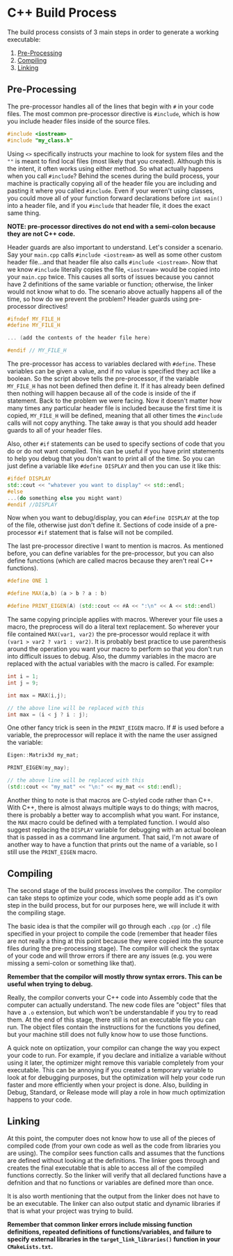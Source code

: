 # C++ Build Process
The build process consists of 3 main steps in order to generate a working 
executable:

  1. [Pre-Processing](#pre-processing)
  2. [Compiling](#compiling)
  3. [Linking](#linking)

## Pre-Processing
The pre-processor handles all of the lines that begin with `#` in your code 
files. The most common pre-processor directive is `#include`, which is how you 
include header files inside of the source files.
```cpp
#include <iostream>
#include "my_class.h"
```

Using `<>` specifically instructs your machine to look for system files and the 
`""` is meant to find local files (most likely that you created). Although this 
is the intent, it often works using either method. So what actually happens 
when you call `#include`? Behind the scenes during the build process, your 
machine is practically copying all of the header file you are including and 
pasting it where you called `#include`. Even if your weren't using classes, you 
could move all of your function forward declarations before `int main()` into a 
header file, and if you `#include` that header file, it does the exact same 
thing.

**NOTE: pre-processor directives do not end with a semi-colon because they are 
not C++ code.**

Header guards are also important to understand. Let's consider a scenario. Say 
your `main.cpp` calls `#include <iostream>` as well as some other custom header 
file...and that header file also calls `#include <iostream>`. Now that we know 
`#include` literally copies the file, `<iostream>` would be copied into your 
`main.cpp` twice. This causes all sorts of issues because you cannot have 2 
definitions of the same variable or function; otherwise, the linker would not 
know what to do. The scenario above actually happens all of the time, so how do 
we prevent the problem? Header guards using pre-processor directives!
```cpp
#ifndef MY_FILE_H
#define MY_FILE_H

... (add the contents of the header file here)

#endif // MY_FILE_H
```

The pre-processor has access to variables declared with `#define`. These 
variables can be given a value, and if no value is specified they act like a 
boolean. So the script above tells the pre-processor, if the variable 
`MY_FILE_H` has not been defined then define it. If it has already been defined 
then nothing will happen because all of the code is inside of the if statement. 
Back to the problem we were facing. Now it doesn't matter how many times any 
particular header file is included because the first time it is copied, 
`MY_FILE_H` will be defined, meaning that all other times the `#include` calls 
will not copy anything. The take away is that you should add header guards to 
all of your header files.

Also, other `#if` statements can be used to specify sections of code that you 
do or do not want compiled. This can be useful if you have print statements to 
help you debug that you don't want to print all of the time. So you can just 
define a variable like `#define DISPLAY` and then you can use it like this:
```cpp
#ifdef DISPLAY
std::cout << "whatever you want to display" << std::endl;
#else
...(do something else you might want)
#endif //DISPLAY
```

Now when you want to debug/display, you can `#define DISPLAY` at the top of the 
file, otherwise just don't define it. Sections of code inside of a 
pre-processor `#if` statement that is false will not be compiled.

The last pre-processor directive I want to mention is macros. As mentioned
before, you can define variables for the pre-processor, but you can also define 
functions (which are called macros because they aren't real C++ functions).
```cpp
#define ONE 1

#define MAX(a,b) (a > b ? a : b)

#define PRINT_EIGEN(A) (std::cout << #A << ":\n" << A << std::endl)
```

The same copying principle applies with macros. Wherever your file uses a 
macro, the preprocess will do a literal text replacement. So wherever your file 
contained `MAX(var1, var2)` the pre-processor would replace it with `(var1 >
var2 ? var1 : var2)`. It is probably best practice to use parenthesis around 
the operation you want your macro to perform so that you don't run into 
difficult issues to debug. Also, the dummy variables in the macro are replaced 
with the actual variables with the macro is called. For example:
```cpp
int i = 1;
int j = 9;

int max = MAX(i,j);

// the above line will be replaced with this
int max = (i < j ? i : j);
```

One other fancy trick is seen in the `PRINT_EIGEN` macro. If # is used before a 
variable, the preprocessor will replace it with the name the user assigned the 
variable:
```cpp
Eigen::Matrix3d my_mat;

PRINT_EIGEN(my_may);

// the above line will be replaced with this
(std::cout << "my_mat" << "\n:" << my_mat << std::endl);
```

Another thing to note is that macros are C-styled code rather than C++. With 
C++, there is almost always multiple ways to do things; with macros, there is 
probably a better way to accomplish what you want. For instance, the `MAX` 
macro could be defined with a templated function. I would also suggest 
replacing the `DISPLAY` variable for debugging with an actual boolean that is 
passed in as a command line argument. That said, I'm not aware of another way 
to have a function that prints out the name of a variable, so I still use the 
`PRINT_EIGEN` macro.

## Compiling
The second stage of the build process involves the compilor. The compilor can 
take steps to optimize your code, which some people add as it's own step in the 
build process, but for our purposes here, we will include it with the compiling 
stage. 

The basic idea is that the compiler will go through each `.cpp` (or `.c`) file 
specified in your project to compile the code (remember that header files are 
not really a thing at this point because they were copied into the source files 
during the pre-processing stage). The compilor will check the syntax of your 
code and will throw errors if there are any issues (e.g. you were missing a 
semi-colon or something like that).

**Remember that the compilor will mostly throw syntax errors. This can be 
useful when trying to debug.**

Really, the compilor converts your C++ code into Assembly code that the 
computer can actually understand. The new code files are "object" files that 
have a `.o` extension, but which won't be understandable if you try to read 
them. At the end of this stage, there still is not an executable file you can 
run. The object files contain the instructions for the functions you defined, 
but your machine still does not fully know how to use those functions.

A quick note on optiization, your compilor can change the way you expect your 
code to run. For example, if you declare and initialize a variable without using
it later, the optimizer might remove this variable completely from your 
executable. This can be annoying if you created a temporary variable to look at 
for debugging purposes, but the optimization will help your code run faster and 
more efficiently when your project is done. Also, building in Debug, Standard, 
or Release mode will play a role in how much optimization happens to your code. 

## Linking
At this point, the computer does not know how to use all of the pieces of 
compiled code (from your own code as well as the code from libraries you are 
using). The compilor sees function calls and assumes that the functions are 
defined without looking at the definitions. The linker goes through and creates 
the final executable that is able to access all of the compiled functions 
correctly. So the linker will verify that all declared functions have a 
defnition and that no functions or variables are defined more than once.

It is also worth mentioning that the output from the linker does not have to be 
an executable. The linker can also output static and dynamic libraries if that 
is what your project was trying to build.

**Remember that common linker errors include missing function definitions, 
repeated definitions of functions/variables, and failure to specify external 
libraries in the `target_link_libraries()` function in your `CMakeLists.txt`.**
